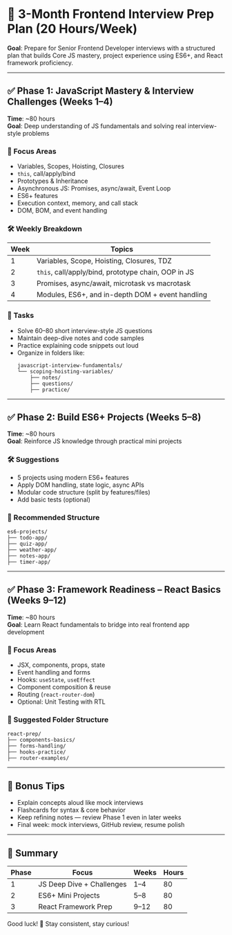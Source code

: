 
# 📅 3-Month Frontend Interview Prep Plan (20 Hours/Week)

**Goal**: Prepare for Senior Frontend Developer interviews with a structured plan that builds Core JS mastery, project experience using ES6+, and React framework proficiency.

---

## ✅ Phase 1: JavaScript Mastery & Interview Challenges (Weeks 1–4)

**Time**: ~80 hours  
**Goal**: Deep understanding of JS fundamentals and solving real interview-style problems

### 🔹 Focus Areas
- Variables, Scopes, Hoisting, Closures
- `this`, call/apply/bind
- Prototypes & Inheritance
- Asynchronous JS: Promises, async/await, Event Loop
- ES6+ features
- Execution context, memory, and call stack
- DOM, BOM, and event handling

### 🛠️ Weekly Breakdown

| Week | Topics |
|------|--------|
| 1    | Variables, Scope, Hoisting, Closures, TDZ |
| 2    | `this`, call/apply/bind, prototype chain, OOP in JS |
| 3    | Promises, async/await, microtask vs macrotask |
| 4    | Modules, ES6+, and in-depth DOM + event handling |

### 🎯 Tasks
- Solve 60–80 short interview-style JS questions
- Maintain deep-dive notes and code samples
- Practice explaining code snippets out loud
- Organize in folders like:
  ```
  javascript-interview-fundamentals/
  └── scoping-hoisting-variables/
      ├── notes/
      ├── questions/
      ├── practice/
  ```

---

## ✅ Phase 2: Build ES6+ Projects (Weeks 5–8)

**Time**: ~80 hours  
**Goal**: Reinforce JS knowledge through practical mini projects

### 🛠️ Suggestions
- 5 projects using modern ES6+ features
- Apply DOM handling, state logic, async APIs
- Modular code structure (split by features/files)
- Add basic tests (optional)

### 📁 Recommended Structure
```
es6-projects/
├── todo-app/
├── quiz-app/
├── weather-app/
├── notes-app/
├── timer-app/
```

---

## ✅ Phase 3: Framework Readiness – React Basics (Weeks 9–12)

**Time**: ~80 hours  
**Goal**: Learn React fundamentals to bridge into real frontend app development

### 🔹 Focus Areas
- JSX, components, props, state
- Event handling and forms
- Hooks: `useState`, `useEffect`
- Component composition & reuse
- Routing (`react-router-dom`)
- Optional: Unit Testing with RTL

### 📁 Suggested Folder Structure
```
react-prep/
├── components-basics/
├── forms-handling/
├── hooks-practice/
├── router-examples/
```

---

## 🧠 Bonus Tips

- Explain concepts aloud like mock interviews
- Flashcards for syntax & core behavior
- Keep refining notes — review Phase 1 even in later weeks
- Final week: mock interviews, GitHub review, resume polish

---

## 🏁 Summary

| Phase | Focus                    | Weeks | Hours |
|-------|--------------------------|--------|--------|
| 1     | JS Deep Dive + Challenges | 1–4    | 80     |
| 2     | ES6+ Mini Projects        | 5–8    | 80     |
| 3     | React Framework Prep      | 9–12   | 80     |

Good luck! 🚀 Stay consistent, stay curious!
